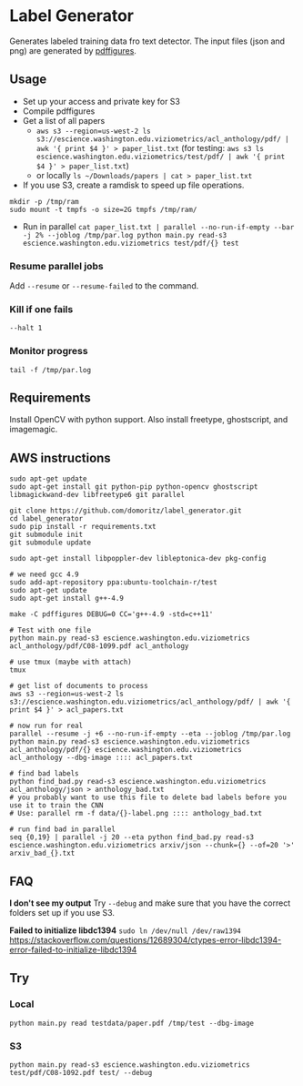 # Label Generator

Generates labeled training data fro text detector. The input files (json and png) are generated by [pdffigures](http://pdffigures.allenai.org/).


## Usage

* Set up your access and private key for S3
* Compile pdffigures
* Get a list of all papers
  * `aws s3 --region=us-west-2 ls s3://escience.washington.edu.viziometrics/acl_anthology/pdf/ | awk '{ print $4 }' > paper_list.txt`
    (for testing: `aws s3 ls escience.washington.edu.viziometrics/test/pdf/ | awk '{ print $4 }' > paper_list.txt`)
  * or locally `ls ~/Downloads/papers | cat > paper_list.txt`
* If you use S3, create a ramdisk to speed up file operations.
```
mkdir -p /tmp/ram
sudo mount -t tmpfs -o size=2G tmpfs /tmp/ram/
```
* Run in parallel `cat paper_list.txt | parallel --no-run-if-empty --bar -j 2% --joblog /tmp/par.log python main.py read-s3 escience.washington.edu.viziometrics test/pdf/{} test`

### Resume parallel jobs

Add `--resume` or `--resume-failed` to the command.

### Kill if one fails

`--halt 1`

### Monitor progress

`tail -f /tmp/par.log`


## Requirements

Install OpenCV with python support. Also install freetype, ghostscript, and imagemagic.

## AWS instructions

```
sudo apt-get update
sudo apt-get install git python-pip python-opencv ghostscript libmagickwand-dev libfreetype6 git parallel

git clone https://github.com/domoritz/label_generator.git
cd label_generator
sudo pip install -r requirements.txt
git submodule init
git submodule update

sudo apt-get install libpoppler-dev libleptonica-dev pkg-config

# we need gcc 4.9
sudo add-apt-repository ppa:ubuntu-toolchain-r/test
sudo apt-get update
sudo apt-get install g++-4.9

make -C pdffigures DEBUG=0 CC='g++-4.9 -std=c++11'

# Test with one file
python main.py read-s3 escience.washington.edu.viziometrics acl_anthology/pdf/C08-1099.pdf acl_anthology

# use tmux (maybe with attach)
tmux

# get list of documents to process
aws s3 --region=us-west-2 ls s3://escience.washington.edu.viziometrics/acl_anthology/pdf/ | awk '{ print $4 }' > acl_papers.txt

# now run for real
parallel --resume -j +6 --no-run-if-empty --eta --joblog /tmp/par.log python main.py read-s3 escience.washington.edu.viziometrics acl_anthology/pdf/{} escience.washington.edu.viziometrics acl_anthology --dbg-image :::: acl_papers.txt

# find bad labels
python find_bad.py read-s3 escience.washington.edu.viziometrics acl_anthology/json > anthology_bad.txt
# you probably want to use this file to delete bad labels before you use it to train the CNN
# Use: parallel rm -f data/{}-label.png :::: anthology_bad.txt

# run find bad in parallel
seq {0,19} | parallel -j 20 --eta python find_bad.py read-s3 escience.washington.edu.viziometrics arxiv/json --chunk={} --of=20 '>' arxiv_bad_{}.txt
```

## FAQ

**I don't see my output** Try `--debug` and make sure that you have the correct folders set up if you use S3.

**Failed to initialize libdc1394** `sudo ln /dev/null /dev/raw1394` https://stackoverflow.com/questions/12689304/ctypes-error-libdc1394-error-failed-to-initialize-libdc1394

## Try

### Local

`python main.py read testdata/paper.pdf /tmp/test --dbg-image`

### S3

`python main.py read-s3 escience.washington.edu.viziometrics test/pdf/C08-1092.pdf test/ --debug`
